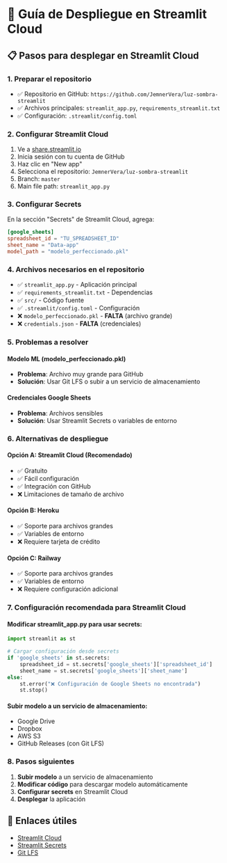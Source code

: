 # 🚀 Guía de Despliegue en Streamlit Cloud

## 📋 Pasos para desplegar en Streamlit Cloud

### 1. **Preparar el repositorio**
- ✅ Repositorio en GitHub: `https://github.com/JemnerVera/luz-sombra-streamlit`
- ✅ Archivos principales: `streamlit_app.py`, `requirements_streamlit.txt`
- ✅ Configuración: `.streamlit/config.toml`

### 2. **Configurar Streamlit Cloud**
1. Ve a [share.streamlit.io](https://share.streamlit.io/)
2. Inicia sesión con tu cuenta de GitHub
3. Haz clic en "New app"
4. Selecciona el repositorio: `JemnerVera/luz-sombra-streamlit`
5. Branch: `master`
6. Main file path: `streamlit_app.py`

### 3. **Configurar Secrets**
En la sección "Secrets" de Streamlit Cloud, agrega:

```toml
[google_sheets]
spreadsheet_id = "TU_SPREADSHEET_ID"
sheet_name = "Data-app"
model_path = "modelo_perfeccionado.pkl"
```

### 4. **Archivos necesarios en el repositorio**
- ✅ `streamlit_app.py` - Aplicación principal
- ✅ `requirements_streamlit.txt` - Dependencias
- ✅ `src/` - Código fuente
- ✅ `.streamlit/config.toml` - Configuración
- ❌ `modelo_perfeccionado.pkl` - **FALTA** (archivo grande)
- ❌ `credentials.json` - **FALTA** (credenciales)

### 5. **Problemas a resolver**

#### **Modelo ML (modelo_perfeccionado.pkl)**
- **Problema**: Archivo muy grande para GitHub
- **Solución**: Usar Git LFS o subir a un servicio de almacenamiento

#### **Credenciales Google Sheets**
- **Problema**: Archivos sensibles
- **Solución**: Usar Streamlit Secrets o variables de entorno

### 6. **Alternativas de despliegue**

#### **Opción A: Streamlit Cloud (Recomendado)**
- ✅ Gratuito
- ✅ Fácil configuración
- ✅ Integración con GitHub
- ❌ Limitaciones de tamaño de archivo

#### **Opción B: Heroku**
- ✅ Soporte para archivos grandes
- ✅ Variables de entorno
- ❌ Requiere tarjeta de crédito

#### **Opción C: Railway**
- ✅ Soporte para archivos grandes
- ✅ Variables de entorno
- ❌ Requiere configuración adicional

### 7. **Configuración recomendada para Streamlit Cloud**

#### **Modificar streamlit_app.py para usar secrets:**
```python
import streamlit as st

# Cargar configuración desde secrets
if 'google_sheets' in st.secrets:
    spreadsheet_id = st.secrets['google_sheets']['spreadsheet_id']
    sheet_name = st.secrets['google_sheets']['sheet_name']
else:
    st.error("❌ Configuración de Google Sheets no encontrada")
    st.stop()
```

#### **Subir modelo a un servicio de almacenamiento:**
- Google Drive
- Dropbox
- AWS S3
- GitHub Releases (con Git LFS)

### 8. **Pasos siguientes**
1. **Subir modelo** a un servicio de almacenamiento
2. **Modificar código** para descargar modelo automáticamente
3. **Configurar secrets** en Streamlit Cloud
4. **Desplegar** la aplicación

## 🔗 Enlaces útiles
- [Streamlit Cloud](https://share.streamlit.io/)
- [Streamlit Secrets](https://docs.streamlit.io/streamlit-community-cloud/get-started/deploy-an-app/connect-to-data-sources/secrets-management)
- [Git LFS](https://git-lfs.github.io/)



